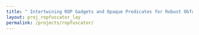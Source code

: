 ```yaml
---
title: " Intertwining ROP Gadgets and Opaque Predicates for Robust Obfuscation."
layout: proj_ropfuscator_lay
permalink: /projects/ropfuscator/
---
```


